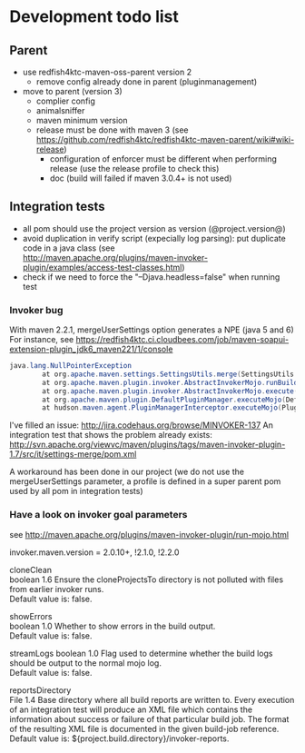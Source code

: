 # Development todo list #

## Parent ##
- use redfish4ktc-maven-oss-parent version 2
  - remove config already done in parent (pluginmanagement)
- move to parent (version 3)
  - complier config
  - animalsniffer
  - maven minimum version
  - release must be done with maven 3 (see https://github.com/redfish4ktc/redfish4ktc-maven-parent/wiki#wiki-release)
     - configuration of enforcer must be different when performing release (use the release profile to check this)
     - doc (build will failed if maven 3.0.4+ is not used)


## Integration tests ##
  - all pom should use the project version as version (@project.version@)
  - avoid duplication in verify script (expecially log parsing): put duplicate code in a java class (see  
http://maven.apache.org/plugins/maven-invoker-plugin/examples/access-test-classes.html)
  - check if we need to force the "–Djava.headless=false" when running test



### Invoker bug ###

With maven 2.2.1, mergeUserSettings option generates a NPE (java 5 and 6)  
For instance, see  https://redfish4ktc.ci.cloudbees.com/job/maven-soapui-extension-plugin_jdk6_maven221/1/console

```java
java.lang.NullPointerException
        at org.apache.maven.settings.SettingsUtils.merge(SettingsUtils.java:110)
        at org.apache.maven.plugin.invoker.AbstractInvokerMojo.runBuilds(AbstractInvokerMojo.java:1035)
        at org.apache.maven.plugin.invoker.AbstractInvokerMojo.execute(AbstractInvokerMojo.java:670)
        at org.apache.maven.plugin.DefaultPluginManager.executeMojo(DefaultPluginManager.java:490)
        at hudson.maven.agent.PluginManagerInterceptor.executeMojo(PluginManagerInterceptor.java:182)
```

I've filled an issue: http://jira.codehaus.org/browse/MINVOKER-137
An integration test that shows the problem already exists:  
http://svn.apache.org/viewvc/maven/plugins/tags/maven-invoker-plugin-1.7/src/it/settings-merge/pom.xml

A workaround has been done in our project (we do not use the mergeUserSettings parameter, a profile is defined in a super parent pom used by all pom in integration tests)



### Have a look on invoker goal parameters ###
see http://maven.apache.org/plugins/maven-invoker-plugin/run-mojo.html


invoker.maven.version = 2.0.10+, !2.1.0, !2.2.0

cloneClean  
boolean	1.6	Ensure the cloneProjectsTo directory is not polluted with files from earlier invoker runs.  
Default value is: false.

showErrors  
boolean	1.0	Whether to show errors in the build output.  
Default value is: false.  

streamLogs
boolean	1.0	Flag used to determine whether the build logs should be output to the normal mojo log.  
Default value is: false.

reportsDirectory  
File	1.4	Base directory where all build reports are written to. Every execution of an integration test will produce an XML file which contains the information about success or failure of that particular build job. The format of the resulting XML file is documented in the given build-job reference.  
Default value is: ${project.build.directory}/invoker-reports.


